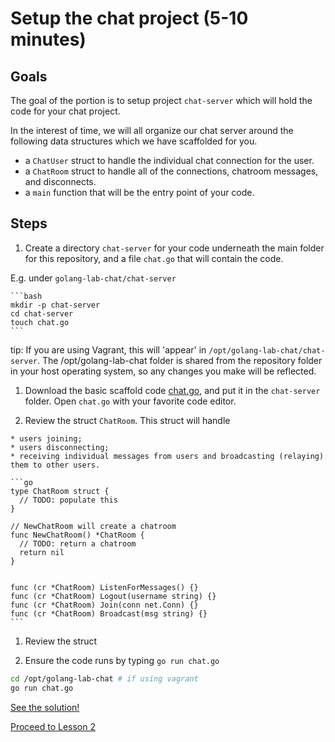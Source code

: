 # Setup the chat project (5-10 minutes)

## Goals

The goal of the portion is to setup project `chat-server` which will
hold the code for your chat project. 

In the interest of time, we will all organize our chat server around the following
data structures which we have scaffolded for you.

 * a `ChatUser` struct to handle the individual chat connection for the user.
 * a `ChatRoom` struct to handle all of the connections, chatroom messages, and disconnects.
 * a `main` function that will be the entry point of your code.

## Steps

1. Create a directory `chat-server` for your code underneath the main folder for 
this repository, and a file `chat.go` that will contain the code.

  E.g. under `golang-lab-chat/chat-server`
  
    ```bash
    mkdir -p chat-server
    cd chat-server
    touch chat.go
    ```

  tip: If you are using Vagrant, this will 'appear' in `/opt/golang-lab-chat/chat-server`.
  The /opt/golang-lab-chat folder is shared from the repository folder in your host operating
  system, so any changes you make will be reflected.


1. Download the basic scaffold code [chat.go](code/01-setup/chat.go), and put it in the `chat-server` folder.  Open `chat.go` with your favorite code editor.

  1. Review the struct `ChatRoom`.  This struct will handle 
    
    * users joining;
    * users disconnecting;
    * receiving individual messages from users and broadcasting (relaying) them to other users.

    ```go
    type ChatRoom struct {
      // TODO: populate this  
    }

    // NewChatRoom will create a chatroom
    func NewChatRoom() *ChatRoom {
      // TODO: return a chatroom
      return nil 
    }

    
    func (cr *ChatRoom) ListenForMessages() {}
    func (cr *ChatRoom) Logout(username string) {}
    func (cr *ChatRoom) Join(conn net.Conn) {}
    func (cr *ChatRoom) Broadcast(msg string) {}
    ```

  1. Review the struct 

1. Ensure the code runs by typing `go run chat.go` 

  ```bash
  cd /opt/golang-lab-chat # if using vagrant
  go run chat.go
  ```

[See the solution!](code/01-setup/chat.go)

[Proceed to Lesson 2](02-socket.md)

